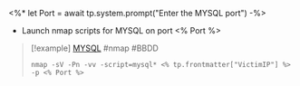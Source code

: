 <%*
let Port = await tp.system.prompt("Enter the MYSQL port")
-%>

- Launch nmap scripts for MYSQL on port  <% Port %>


>[!example]  [MYSQL](MYSQL%20commands.md) #nmap #BBDD 
>```shell
> nmap -sV -Pn -vv -script=mysql* <% tp.frontmatter["VictimIP"] %> -p <% Port %>
>```
